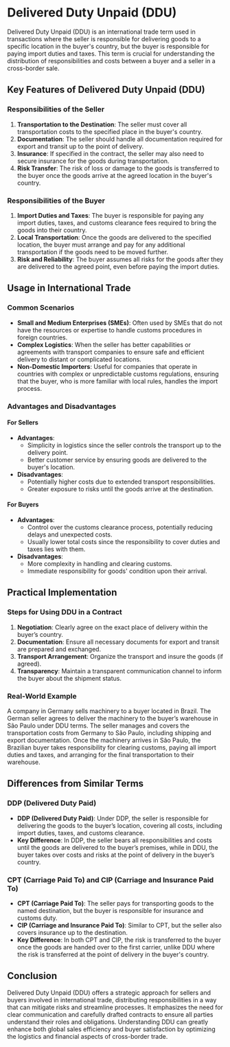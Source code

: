 # Delivered Duty Unpaid (DDU)

Delivered Duty Unpaid (DDU) is an international trade term used in transactions where the seller is responsible for delivering goods to a specific location in the buyer's country, but the buyer is responsible for paying import duties and taxes. This term is crucial for understanding the distribution of responsibilities and costs between a buyer and a seller in a cross-border sale.

## Key Features of Delivered Duty Unpaid (DDU)

### Responsibilities of the Seller
1. **Transportation to the Destination**: The seller must cover all transportation costs to the specified place in the buyer's country.
2. **Documentation**: The seller should handle all documentation required for export and transit up to the point of delivery.
3. **Insurance**: If specified in the contract, the seller may also need to secure insurance for the goods during transportation.
4. **Risk Transfer**: The risk of loss or damage to the goods is transferred to the buyer once the goods arrive at the agreed location in the buyer's country.

### Responsibilities of the Buyer
1. **Import Duties and Taxes**: The buyer is responsible for paying any import duties, taxes, and customs clearance fees required to bring the goods into their country.
2. **Local Transportation**: Once the goods are delivered to the specified location, the buyer must arrange and pay for any additional transportation if the goods need to be moved further.
3. **Risk and Reliability**: The buyer assumes all risks for the goods after they are delivered to the agreed point, even before paying the import duties.

## Usage in International Trade

### Common Scenarios
- **Small and Medium Enterprises (SMEs)**: Often used by SMEs that do not have the resources or expertise to handle customs procedures in foreign countries.
- **Complex Logistics**: When the seller has better capabilities or agreements with transport companies to ensure safe and efficient delivery to distant or complicated locations.
- **Non-Domestic Importers**: Useful for companies that operate in countries with complex or unpredictable customs regulations, ensuring that the buyer, who is more familiar with local rules, handles the import process.

### Advantages and Disadvantages

#### For Sellers
- **Advantages**:
  - Simplicity in logistics since the seller controls the transport up to the delivery point.
  - Better customer service by ensuring goods are delivered to the buyer's location.
- **Disadvantages**:
  - Potentially higher costs due to extended transport responsibilities.
  - Greater exposure to risks until the goods arrive at the destination.

#### For Buyers
- **Advantages**:
  - Control over the customs clearance process, potentially reducing delays and unexpected costs.
  - Usually lower total costs since the responsibility to cover duties and taxes lies with them.
- **Disadvantages**:
  - More complexity in handling and clearing customs.
  - Immediate responsibility for goods' condition upon their arrival.

## Practical Implementation

### Steps for Using DDU in a Contract
1. **Negotiation**: Clearly agree on the exact place of delivery within the buyer’s country.
2. **Documentation**: Ensure all necessary documents for export and transit are prepared and exchanged.
3. **Transport Arrangement**: Organize the transport and insure the goods (if agreed).
4. **Transparency**: Maintain a transparent communication channel to inform the buyer about the shipment status.

### Real-World Example

A company in Germany sells machinery to a buyer located in Brazil. The German seller agrees to deliver the machinery to the buyer’s warehouse in São Paulo under DDU terms. The seller manages and covers the transportation costs from Germany to São Paulo, including shipping and export documentation. Once the machinery arrives in São Paulo, the Brazilian buyer takes responsibility for clearing customs, paying all import duties and taxes, and arranging for the final transportation to their warehouse.

## Differences from Similar Terms

### DDP (Delivered Duty Paid)
- **DDP (Delivered Duty Paid)**: Under DDP, the seller is responsible for delivering the goods to the buyer’s location, covering all costs, including import duties, taxes, and customs clearance.
- **Key Difference**: In DDP, the seller bears all responsibilities and costs until the goods are delivered to the buyer’s premises, while in DDU, the buyer takes over costs and risks at the point of delivery in the buyer’s country.

### CPT (Carriage Paid To) and CIP (Carriage and Insurance Paid To)
- **CPT (Carriage Paid To)**: The seller pays for transporting goods to the named destination, but the buyer is responsible for insurance and customs duty.
- **CIP (Carriage and Insurance Paid To)**: Similar to CPT, but the seller also covers insurance up to the destination.
- **Key Difference**: In both CPT and CIP, the risk is transferred to the buyer once the goods are handed over to the first carrier, unlike DDU where the risk is transferred at the point of delivery in the buyer's country.

## Conclusion

Delivered Duty Unpaid (DDU) offers a strategic approach for sellers and buyers involved in international trade, distributing responsibilities in a way that can mitigate risks and streamline processes. It emphasizes the need for clear communication and carefully drafted contracts to ensure all parties understand their roles and obligations. Understanding DDU can greatly enhance both global sales efficiency and buyer satisfaction by optimizing the logistics and financial aspects of cross-border trade.